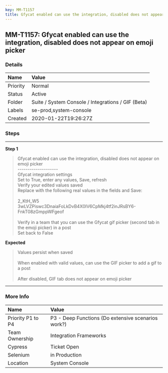 ```yaml
---
key: MM-T1157
title: Gfycat enabled can use the integration, disabled does not appear on emoji picker
---
```


## MM-T1157: Gfycat enabled can use the integration, disabled does not appear on emoji picker

### Details

| Name     | Value                                              |
| :------- | :------------------------------------------------- |
| Priority | Normal                                             |
| Status   | Active                                             |
| Folder   | Suite / System Console / Integrations / GIF (Beta) |
| Labels   | se-prod,system-console                             |
| Created  | 2020-01-22T19:26:27Z                               |

### Steps

<hr/>

**Step 1**

> <article>Gfycat enabled can use the integration, disabled does not appear on emoji picker<br />--------------------<br />Gfycat integration settings<br />Set to True, enter any values, Save, refresh<br />Verify your edited values saved<br />Replace with the following real values in the fields and Save:<br /><br />2_KtH_W5<br />3wLVZPiswc3DnaiaFoLkDvB4X0IV6CpMkj4tf2inJRsBY6-FnkT08zGmppWFgeof<br /><br />Verify in a team that you can use the Gfycat gif picker (second tab in the emoji picker) in a post<br />Set back to False</article>

**Expected**

> <article>Values persist when saved<br /><br />When enabled with valid values, can use the GIF picker to add a gif to a post<br /><br />After disabled, GIF tab does not appear on emoji picker</article>

<hr/>

### More Info

| Name              | Value                                              |
| :---------------- | :------------------------------------------------- |
| Priority P1 to P4 | P3 - Deep Functions (Do extensive scenarios work?) |
| Team Ownership    | Integration Frameworks                             |
| Cypress           | Ticket Open                                        |
| Selenium          | in Production                                      |
| Location          | System Console                                     |
